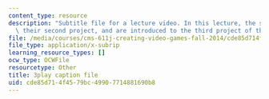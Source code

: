 ```yaml
---
content_type: resource
description: "Subtitle file for a lecture video. In this lecture, the students present\
  \ their second project, and are introduced to the third project of the class.\t\t"
file: /media/courses/cms-611j-creating-video-games-fall-2014/cde85d714f4579bc49907714881690b8_MZSnYgdlV0A.srt
file_type: application/x-subrip
learning_resource_types: []
ocw_type: OCWFile
resourcetype: Other
title: 3play caption file
uid: cde85d71-4f45-79bc-4990-7714881690b8
---
```

